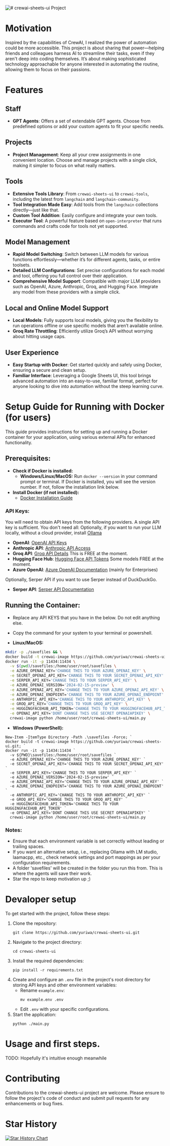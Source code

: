 ![# crewai-sheets-ui Project](https://repository-images.githubusercontent.com/778369177/0b532ef9-0315-49f6-9edf-83496ae0f399)

<!-- TABLE OF CONTENTS -->

# Motivation

Inspired by the capabilities of CrewAI, I realized the power of automation could be more accessible. This project is about sharing that power—helping friends and colleagues harness AI to streamline their tasks, even if they aren't deep into coding themselves. It’s about making sophisticated technology approachable for anyone interested in automating the routine, allowing them to focus on their passions.

# Features

## Staff
- **GPT Agents**: Offers a set of extendable GPT agents. Choose from predefined options or add your custom agents to fit your specific needs.

## Projects
- **Project Management**: Keep all your crew assignments in one convenient location. Choose and manage projects with a single click, making it simpler to focus on what really matters.

## Tools
- **Extensive Tools Library**: From `crewai-sheets-ui` to `crewai-tools`, including the latest from `langchain` and `langchain-community`.
- **Tool Integration Made Easy**: Add tools from the `langchain` collections directly—just like that.
- **Custom Tool Addition**: Easily configure and integrate your own tools.
- **Executor Tool**: A powerful feature based on `open-interpreter` that runs commands and crafts code for tools not yet supported.

## Model Management
- **Rapid Model Switching**: Switch between LLM models for various functions effortlessly—whether it’s for different agents, tasks, or entire toolsets.
- **Detailed LLM Configurations**: Set precise configurations for each model and tool, offering you full control over their application.
- **Comprehensive Model Support**: Compatible with major LLM providers such as OpenAI, Azure, Anthropic, Groq, and Hugging Face. Integrate any model from these providers with a simple click.

## Local and Online Model Support
- **Local Models**: Fully supports local models, giving you the flexibility to run operations offline or use specific models that aren’t available online.
- **Groq Rate Throttling**: Efficiently utilize Groq’s API without worrying about hitting usage caps.

## User Experience
- **Easy Startup with Docker**: Get started quickly and safely using Docker, ensuring a secure and clean setup.
- **Familiar Interface**: Leveraging a Google Sheets UI, this tool brings advanced automation into an easy-to-use, familiar format, perfect for anyone looking to dive into automation without the steep learning curve.


# Setup Guide for Running with Docker (for users)

This guide provides instructions for setting up and running a Docker container for your application, using various external APIs for enhanced functionality.

## Prerequisites:
- **Check if Docker is installed:**
  - **Windows/Linux/MacOS:** Run `docker --version` in your command prompt or terminal. If Docker is installed, you will see the version number. If not, follow the installation link below.
- **Install Docker (if not installed):**
  - [Docker Installation Guide](https://docs.docker.com/get-docker/)

### API Keys:
You will need to obtain API keys from the following providers. A single API key is sufficient. You don't need all:
Optionally, if you want to run your LLM locally, without a cloud provider, install [Ollama](https://ollama.com/)

- **OpenAI**: [OpenAI API Keys](http://platform.openai.com/)
- **Anthropic API**: [Anthropic API Access](https://www.anthropic.com/api)
- **Groq API**: [Groq API Details](https://console.groq.com/playground) This is FREE at the moment.
- **Hugging Face Hub**: [Hugging Face API Tokens](https://huggingface.co/settings/tokens) Some models FREE at the moment.
- **Azure OpenAI**: [Azure OpenAI Documentation](https://docs.microsoft.com/en-us/azure/cognitive-services/openai/) (mainly for Enterprises)

Optionally, Serper API if you want to use Serper instead of DuckDuckGo.
- **Serper API**: [Serper API Documentation](https://serpapi.com/)

## Running the Container:
- Replace any API KEYS that you have in the below. Do not edit anything else.
- Copy the command for your system to your terminal or powershell.

- **Linux/MacOS:**
```bash
mkdir -p ./savefiles && \
docker build -t crewai-image https://github.com/yuriwa/crewai-sheets-ui.git && \
docker run -it -p 11434:11434 \
  -v $(pwd)/savefiles:/home/user/root/savefiles \
  -e AZURE_OPENAI_KEY='CHANGE THIS TO YOUR AZURE_OPENAI_KEY' \
  -e SECRET_OPENAI_API_KEY='CHANGE THIS TO YOUR SECRET_OPENAI_API_KEY' \
  -e SERPER_API_KEY='CHANGE THIS TO YOUR SERPER_API_KEY' \
  -e AZURE_OPENAI_VERSION='2024-02-15-preview' \
  -e AZURE_OPENAI_API_KEY='CHANGE THIS TO YOUR AZURE_OPENAI_API_KEY' \
  -e AZURE_OPENAI_ENDPOINT='CHANGE THIS TO YOUR AZURE_OPENAI_ENDPOINT' \
  -e ANTHROPIC_API_KEY='CHANGE THIS TO YOUR ANTHROPIC_API_KEY' \
  -e GROQ_API_KEY='CHANGE THIS TO YOUR GROQ_API_KEY' \
  -e HUGGINGFACEHUB_API_TOKEN='CHANGE THIS TO YOUR HUGGINGFACEHUB_API_TOKEN' \
  -e OPENAI_API_KEY='DONT CHANGE THIS USE SECRET OPENAIAPIKEY' \
  crewai-image python /home/user/root/crewai-sheets-ui/main.py

```

- **Windows (PowerShell):**
```
New-Item -ItemType Directory -Path .\savefiles -Force; `
docker build -t crewai-image https://github.com/yuriwa/crewai-sheets-ui.git; `
docker run -it -p 11434:11434 `
  -v ${PWD}\savefiles:/home/user/root/savefiles `
  -e AZURE_OPENAI_KEY='CHANGE THIS TO YOUR AZURE_OPENAI_KEY' `
  -e SECRET_OPENAI_API_KEY='CHANGE THIS TO YOUR SECRET_OPENAI_API_KEY' `
  -e SERPER_API_KEY='CHANGE THIS TO YOUR SERPER_API_KEY' `
  -e AZURE_OPENAI_VERSION='2024-02-15-preview' `
  -e AZURE_OPENAI_API_KEY='CHANGE THIS TO YOUR AZURE_OPENAI_API_KEY' `
  -e AZURE_OPENAI_ENDPOINT='CHANGE THIS TO YOUR AZURE_OPENAI_ENDPOINT' `
  -e ANTHROPIC_API_KEY='CHANGE THIS TO YOUR ANTHROPIC_API_KEY' `
  -e GROQ_API_KEY='CHANGE THIS TO YOUR GROQ_API_KEY' `
  -e HUGGINGFACEHUB_API_TOKEN='CHANGE THIS TO YOUR HUGGINGFACEHUB_API_TOKEN' `
  -e OPENAI_API_KEY='DONT CHANGE THIS USE SECRET OPENAIAPIKEY' `
  crewai-image python /home/user/root/crewai-sheets-ui/main.py
```

### Notes:
- Ensure that each environment variable is set correctly without leading or trailing spaces.
- If you want an alternative setup, i.e., replacing Ollama with LM studio, laamacpp, etc., check network settings and port mappings as per your configuration requirements.
- A folder 'savefiles' will be created in the folder you run this from. This is where the agents will save their work.
- Star the repo to keep motivation up ;)


# Devaloper setup
To get started with the project, follow these steps:
1. Clone the repository:
   ```
   git clone https://github.com/yuriwa/crewai-sheets-ui.git
   ```
2. Navigate to the project directory:
   ```
   cd crewai-sheets-ui
   ```
3. Install the required dependencies:
   ```
   pip install -r requirements.txt
   ```
4. Create and configure an `.env` file in the project's root directory for storing API keys and other environment variables:
   - Rename `example.env`:
     ```
     mv example.env .env
     ```
   - Edit `.env` with your specific configurations.
5. Start the application:
   ```
   python ./main.py
   ```

# Usage and first steps.
TODO: 
Hopefully it's intuitive enough meanwhile

# Contributing
Contributions to the crewai-sheets-ui project are welcome. Please ensure to follow the project's code of conduct and submit pull requests for any enhancements or bug fixes.

# Star History

<a href="https://star-history.com/#yuriwa/crewai-sheets-ui&Date">
 <picture>
   <source media="(prefers-color-scheme: dark)" srcset="https://api.star-history.com/svg?repos=yuriwa/crewai-sheets-ui&type=Date&theme=dark" />
   <source media="(prefers-color-scheme: light)" srcset="https://api.star-history.com/svg?repos=yuriwa/crewai-sheets-ui&type=Date" />
   <img alt="Star History Chart" src="https://api.star-history.com/svg?repos=yuriwa/crewai-sheets-ui&type=Date" />
 </picture>
</a>
